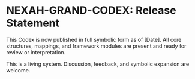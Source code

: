 # NEXAH-GRAND-CODEX: Release Statement

This Codex is now published in full symbolic form as of [Date].
All core structures, mappings, and framework modules are present and ready for review or interpretation.

This is a living system. Discussion, feedback, and symbolic expansion are welcome.
